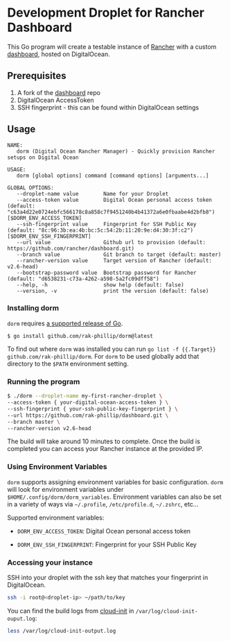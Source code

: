 # Development Droplet for Rancher Dashboard

This Go program will create a testable instance of [Rancher](https://github.com/rancher/rancher) with a custom [dashboard](https://github.com/rancher/dashboard), hosted on DigitalOcean.

## Prerequisites

1. A fork of the [dashboard](https://github.com/rancher/dashboard) repo
2. DigitalOcean AccessToken
3. SSH fingerprint - this can be found within DigitalOcean settings

## Usage

```
NAME:
   dorm (Digital Ocean Rancher Manager) - Quickly provision Rancher setups on Digital Ocean

USAGE:
   dorm [global options] command [command options] [arguments...]

GLOBAL OPTIONS:
   --droplet-name value        Name for your Droplet
   --access-token value        Digital Ocean personal access token (default: "c63a4d22e0724ebfc566178c8a858c7f9451240b4b41372a6e0fbaabe4d2bfb8") [$DORM_ENV_ACCESS_TOKEN]
   --ssh-fingerprint value     Fingerprint for SSH Public Key (default: "8c:96:3b:ea:4b:bc:5c:54:2b:11:20:9e:d4:30:3f:c2") [$DORM_ENV_SSH_FINGERPRINT]
   --url value                 Github url to provision (default: https://github.com/rancher/dashboard.git)
   --branch value              Git branch to target (default: master)
   --rancher-version value     Target version of Rancher (default: v2.6-head)
   --bootstrap-password value  Bootstrap password for Rancher (default: "d6538231-c73a-4262-a598-5a2fc09dff58")
   --help, -h                  show help (default: false)
   --version, -v               print the version (default: false)
```
### Installing dorm

`dorm` requires [a supported release of Go](https://go.dev/doc/devel/release#policy).

```
$ go install github.com/rak-phillip/dorm@latest
```

To find out where `dorm` was installed you can run `go list -f {{.Target}} github.com/rak-phillip/dorm`. For `dorm` to be used globally add that directory to the `$PATH` environment setting.

### Running the program

```sh
$ ./dorm --droplet-name my-first-rancher-droplet \
--access-token { your-digital-ocean-access-token } \
--ssh-fingerprint { your-ssh-public-key-fingerprint } \
--url https://github.com/rak-phillip/dashboard.git \
--branch master \
--rancher-version v2.6-head
```

The build will take around 10 minutes to complete. Once the build is completed you can access your Rancher instance at the provided IP.

### Using Environment Variables  

`dorm` supports assigning environment variables for basic configuration. `dorm` will look for environment variables under `$HOME/.config/dorm/dorm_variables`. Environment variables can also be set in a variety of ways via `~/.profile`, `/etc/profile.d`, `~/.zshrc`, etc...

Supported environment variables:

* `DORM_ENV_ACCESS_TOKEN`: Digital Ocean personal access token 

* `DORM_ENV_SSH_FINGERPRINT`: Fingerprint for your SSH Public Key

### Accessing your instance

SSH into your droplet with the ssh key that matches your fingerprint in DigitalOcean.

```sh
ssh -i root@<droplet-ip> ~/path/to/key
```

You can find the build logs from [cloud-init](https://cloudinit.readthedocs.io/en/latest/) in `/var/log/cloud-init-ouput.log`:

```sh
less /var/log/cloud-init-output.log
```

